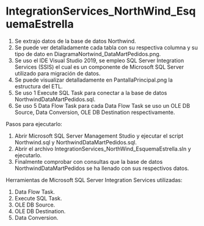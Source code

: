 # IntegrationServices_NorthWind_EsquemaEstrella
1. Se extrajo datos de la base de datos Northwind. 
2. Se puede ver detalladamente cada tabla con su respectiva columna y su tipo de dato en DiagramaNortwind_DataMartPedidos.png. 
3. Se uso el IDE Visual Studio 2019, se empleo SQL Server Integration Services (SSIS) el cual es un componente de Microsoft SQL Server utilizado para migración de datos. 
4. Se puede visualizar detalladamente en PantallaPrincipal.png la estructura del ETL. 
5. Se uso 1 Execute SQL Task para conectar a la base de datos NorthwindDataMartPedidos.sql. 
6. Se uso 5 Data Flow Task para cada Data Flow Task se uso un OLE DB Source, Data Conversion, OLE DB Destination respectivamente. 

Pasos para ejecutarlo:
1. Abrir Microsoft SQL Server Management Studio y ejecutar el script Northwind.sql y NorthwindDataMartPedidos.sql.
2. Abrir el archivo IntegrationServices_NorthWind_EsquemaEstrella.sln y ejecutarlo.
3. Finalmente comprobar con consultas que la base de datos NorthwindDataMartPedidos se ha llenado con sus respectivos datos.

Herramientas de Microsoft SQL Server Integration Services utilizadas:
1. Data Flow Task.
2. Execute SQL Task.
3. OLE DB Source.
4. OLE DB Destination.
5. Data Conversion.
